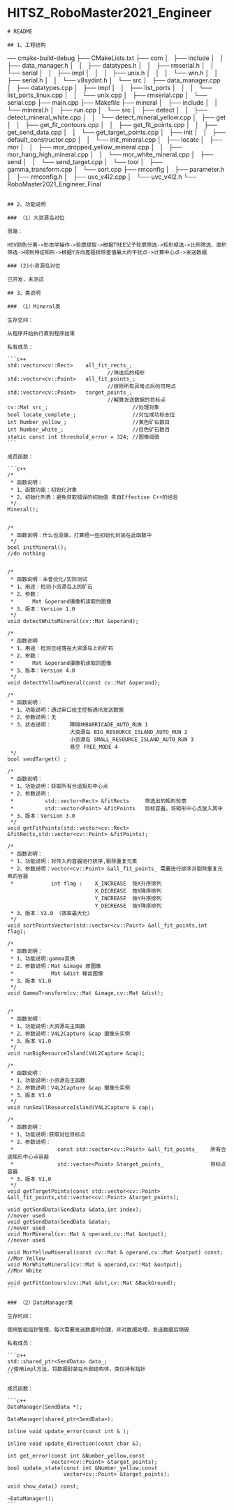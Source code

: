 # HITSZ_RoboMaster2021_Engineer
~~~
# README

## 1、工程结构

~~~
── cmake-build-debug
├── CMakeLists.txt
├── com
│   ├── include
│   │   ├── data_manager.h
│   │   ├── datatypes.h
│   │   ├── rmserial.h
│   │   └── serial
│   │       ├── impl
│   │       │   ├── unix.h
│   │       │   └── win.h
│   │       ├── serial.h
│   │       └── v8sydint.h
│   └── src
│       ├── data_manager.cpp
│       ├── datatypes.cpp
│       ├── impl
│       │   ├── list_ports
│       │   │   └── list_ports_linux.cpp
│       │   └── unix.cpp
│       ├── rmserial.cpp
│       └── serial.cpp
├── main.cpp
├── Makefile
├── mineral
│   ├── include
│   │   └── mineral.h
│   ├── run.cpp
│   └── src
│       ├── detect
│       │   ├── detect_mineral_white.cpp
│       │   └── detect_mineral_yellow.cpp
│       ├── get
│       │   ├── get_fit_contours.cpp
│       │   ├── get_fit_points.cpp
│       │   ├── get_send_data.cpp
│       │   └── get_target_points.cpp
│       ├── init
│       │   ├── default_constructor.cpp
│       │   └── init_mineral.cpp
│       ├── locate
│       ├── mor
│       │   ├── mor_dropped_yellow_mineral.cpp
│       │   ├── mor_hang_high_mineral.cpp
│       │   └── mor_white_mineral.cpp
│       ├── send
│       │   └── send_target.cpp
│       └── tool
│           ├── gamma_transform.cpp
│           └── sort.cpp
├── rmconfig
│   ├── parameter.h
│   ├── rmconfig.h
│   ├── uvc_v4l2.cpp
│   └── uvc_v4l2.h
└── RoboMaster2021_Engineer_Final

~~~

## 2、功能说明

### （1）大资源岛对位

思路：

HSV颜色分离->形态学操作->轮廓提取->根据TREE父子轮廓筛选->矩形框选->比例筛选、面积筛选->得到特征矩形->根据Y方向差距排除差值最大的干扰点->计算中心点->发送数据

### (2)小资源岛对位

已开发，未测试

## 3、类说明

### （1）Mineral类

生存空间：

从程序开始执行直到程序结束

私有成员：

```c++
std::vector<cv::Rect>    all_fit_rects_;
								//筛选后的矩形
std::vector<cv::Point>   all_fit_points_;
								//排除所有异常点后的可用点
std::vector<cv::Point>   target_points_;
								//解算发送数据的目标点
cv::Mat src_;							//处理对象
bool locate_complete_;					//对位成功标志位
int Number_yellow_;						//黄色矿石数目
int Number_white_;						//白色矿石数目
static const int threshold_error = 324;	//图像阈值
```

成员函数：

```c++
/*
 * 函数说明：
 * 1、函数功能：初始化对象
 * 2、初始化列表：避免获取错误的初始值 来自Effective C++的经验
 */
Mineral();


/*
 * 函数说明：什么也没做，打算把一些初始化封装在此函数中
 */
bool initMineral();                                                             //do nothing


/*
 * 函数说明：未曾优化/实际测试
 * 1、用途：检测小资源岛上的矿石
 * 2、参数：
 *      Mat &operand摄像机读取的图像
 * 3、版本：Version 1.0
 */
void detectWhiteMineral(cv::Mat &operand);

/*
 * 函数说明
 * 1、用途：检测已经落在大资源岛上的矿石
 * 2、参数：
 *      Mat &operand摄像机读取的图像
 * 3、版本：Version 4.0
 */
void detectYellowMineral(const cv::Mat &operand);

/*
 * 函数说明：
 * 1、功能说明：通过串口给主控板通讯发送数据
 * 2、参数说明：无
 * 3、状态说明：      障碍块BARRICADE_AUTO_RUN 1
                    大资源岛 BIG_RESOURCE_ISLAND_AUTO_RUN 2
                    小资源岛 SMALL_RESOURCE_ISLAND_AUTO_RUN 3
                    悬空 FREE_MODE 4
 */
bool sendTarget() ;

/*
 * 函数说明：
 * 1、功能说明：获取所有合适矩形中心点
 * 2、参数说明：
 *          std::vector<Rect> &fitRects     筛选出的矩形轮廓
 *          std::vector<Point> &fitPoints   目标容器，将矩形中心点放入其中
 * 3、版本：Version 3.0
 */
void getFitPoints(std::vector<cv::Rect> &fitRects,std::vector<cv::Point> &fitPoints);

/*
 * 函数说明：
 * 1、功能说明：对传入的容器进行排序,剔除重复元素
 * 2、参数说明：vector<cv::Point> &all_fit_points_ 需要进行排序并剔除重复元素的容器
 *            int flag :    X_INCREASE  按X升序排列
                            X_DECREASE  按X降序排列
                            Y_INCREASE  按Y升序排列
                            Y_DECREASE  按Y降序排列
 * 3、版本：V3.0 （效率最大化）
 */
void sortPointsVector(std::vector<cv::Point> &all_fit_points,int flag);

/*
 * 函数说明：
 * 1、功能说明:gamma变换
 * 2、参数说明：Mat &image 原图像
 *            Mat &dist 输出图像
 * 3、版本 V1.0
 */
void GammaTransform(cv::Mat &image,cv::Mat &dist);


/*
 * 函数说明：
 * 1、功能说明:大资源岛主函数
 * 2、参数说明：V4L2Capture &cap 摄像头实例
 * 3、版本 V1.0
 */
void runBigResourceIsland(V4L2Capture &cap);

/*
 * 函数说明：
 * 1、功能说明:小资源岛主函数
 * 2、参数说明：V4L2Capture &cap 摄像头实例
 * 3、版本 V1.0
 */
void runSmallResourceIsland(V4L2Capture & cap);

/*
 * 函数说明：
 * 1、功能说明:获取对位目标点
 * 2、参数说明：
 *              const std::vector<cv::Point> &all_fit_points_    所有合适矩形中心点容器
 *              std::vector<Point> &target_points_               目标点容器
 * 3、版本 V1.0
 */
void getTargetPoints(const std::vector<cv::Point> &all_fit_points,std::vector<cv::Point> &target_points);

void getSendData(SendData &data,int index);                                     //never used
void getSendData(SendData &data);                                               //never used
void MorMineral(cv::Mat & operand,cv::Mat &output);                                     //never used

void MorYellowMineral(const cv::Mat & operand,cv::Mat &output) const;                   //Mor Yellow
void MorWhiteMineral(cv::Mat & operand,cv::Mat &output);                                //Mor White

void getFitContours(cv::Mat &dst,cv::Mat &BackGround);
```

### （2）DataManager类

生存时间：

使用智能指针管理，每次需要发送数据时创建，并对数据处理，发送数据后销毁

私有成员：

```c++
std::shared_ptr<SendData> data_;
//使用impl方法，将数据封装在外部结构体，类仅持有指针
```

成员函数：

```c++
DataManager(SendData *);

DataManager(shared_ptr<SendData>);

inline void update_error(const int & );

inline void update_direction(const char &);

int get_error(const int &Number_yellow,const 
              vector<cv::Point> &target_points);
bool update_state(const int &Number_yellow,const 
                  vector<cv::Point> &target_points);

void show_data() const;

~DataManager();
```

